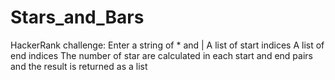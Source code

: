 # Stars_and_Bars
HackerRank challenge:
Enter a string of * and |
A list of start indices
A list of end indices
The number of star are calculated in each start and end pairs and the result is returned as a list
